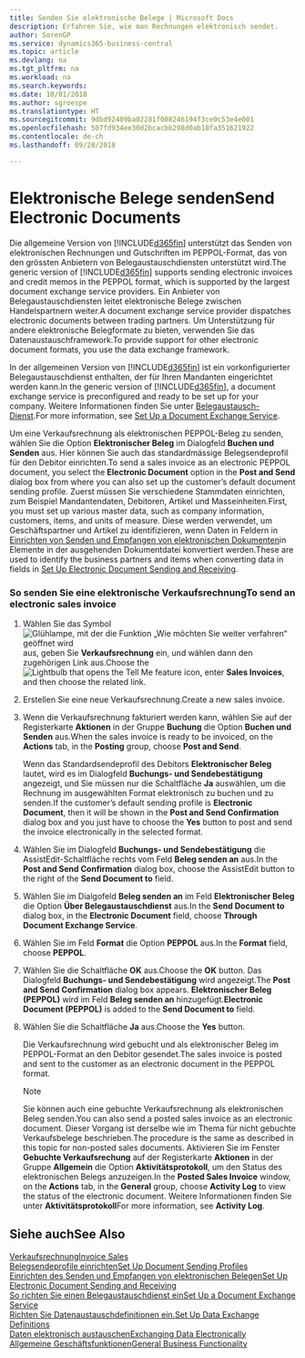 ```yaml
---
title: Senden Sie elektronische Belege | Microsoft Docs
description: Erfahren Sie, wie man Rechnungen elektronisch sendet.
author: SorenGP
ms.service: dynamics365-business-central
ms.topic: article
ms.devlang: na
ms.tgt_pltfrm: na
ms.workload: na
ms.search.keywords: 
ms.date: 10/01/2018
ms.author: sgroespe
ms.translationtype: HT
ms.sourcegitcommit: 9dbd92409ba02281f008246194f3ce0c53e4e001
ms.openlocfilehash: 507fd934ee30d2bcacbb298d0ab18fa351621922
ms.contentlocale: de-ch
ms.lasthandoff: 09/28/2018

---
```

# <a name="send-electronic-documents"></a><span data-ttu-id="e9648-103">Elektronische Belege senden</span><span class="sxs-lookup"><span data-stu-id="e9648-103">Send Electronic Documents</span></span>
<span data-ttu-id="e9648-104">Die allgemeine Version von [!INCLUDE[d365fin](includes/d365fin_md.md)] unterstützt das Senden von elektronischen Rechnungen und Gutschriften im PEPPOL-Format, das von den grössten Anbietern von Belegaustauschdiensten unterstützt wird.</span><span class="sxs-lookup"><span data-stu-id="e9648-104">The generic version of [!INCLUDE[d365fin](includes/d365fin_md.md)] supports sending electronic invoices and credit memos in the PEPPOL format, which is supported by the largest document exchange service providers.</span></span> <span data-ttu-id="e9648-105">Ein Anbieter von Belegaustauschdiensten leitet elektronische Belege zwischen Handelspartnern weiter.</span><span class="sxs-lookup"><span data-stu-id="e9648-105">A document exchange service provider dispatches electronic documents between trading partners.</span></span> <span data-ttu-id="e9648-106">Um Unterstützung für andere elektronische Belegformate zu bieten, verwenden Sie das Datenaustauschframework.</span><span class="sxs-lookup"><span data-stu-id="e9648-106">To provide support for other electronic document formats, you use the data exchange framework.</span></span>  

 <span data-ttu-id="e9648-107">In der allgemeinen Version von [!INCLUDE[d365fin](includes/d365fin_md.md)] ist ein vorkonfigurierter Belegaustauschdienst enthalten, der für Ihren Mandanten eingerichtet werden kann.</span><span class="sxs-lookup"><span data-stu-id="e9648-107">In the generic version of [!INCLUDE[d365fin](includes/d365fin_md.md)], a document exchange service is preconfigured and ready to be set up for your company.</span></span> <span data-ttu-id="e9648-108">Weitere Informationen finden Sie unter [Belegaustausch-Dienst](across-how-to-set-up-a-document-exchange-service.md).</span><span class="sxs-lookup"><span data-stu-id="e9648-108">For more information, see [Set Up a Document Exchange Service](across-how-to-set-up-a-document-exchange-service.md).</span></span>  

 <span data-ttu-id="e9648-109">Um eine Verkaufsrechnung als elektronischen PEPPOL-Beleg zu senden, wählen Sie die Option **Elektronischer Beleg** im Dialogfeld **Buchen und Senden** aus. Hier können Sie auch das standardmässige Belegsendeprofil für den Debitor einrichten.</span><span class="sxs-lookup"><span data-stu-id="e9648-109">To send a sales invoice as an electronic PEPPOL document, you select the **Electronic Document** option in the **Post and Send** dialog box from where you can also set up the customer’s default document sending profile.</span></span> <span data-ttu-id="e9648-110">Zuerst müssen Sie verschiedene Stammdaten einrichten, zum Beispiel Mandantendaten, Debitoren, Artikel und Masseinheiten.</span><span class="sxs-lookup"><span data-stu-id="e9648-110">First, you must set up various master data, such as company information, customers, items, and units of measure.</span></span> <span data-ttu-id="e9648-111">Diese werden verwendet, um Geschäftspartner und Artikel zu identifizieren, wenn Daten in Feldern in [Einrichten von Senden und Empfangen von elektronischen Dokumenten](across-how-to-set-up-electronic-document-sending-and-receiving.md)in Elemente in der ausgehenden Dokumentdatei konvertiert werden.</span><span class="sxs-lookup"><span data-stu-id="e9648-111">These are used to identify the business partners and items when converting data in fields in [Set Up Electronic Document Sending and Receiving](across-how-to-set-up-electronic-document-sending-and-receiving.md).</span></span>  

### <a name="to-send-an-electronic-sales-invoice"></a><span data-ttu-id="e9648-112">So senden Sie eine elektronische Verkaufsrechnung</span><span class="sxs-lookup"><span data-stu-id="e9648-112">To send an electronic sales invoice</span></span>  

1.  <span data-ttu-id="e9648-113">Wählen Sie das Symbol ![Glühlampe, mit der die Funktion „Wie möchten Sie weiter verfahren“ geöffnet wird](media/ui-search/search_small.png "Wie möchten Sie weiter verfahren?") aus, geben Sie **Verkaufsrechnung** ein, und wählen dann den zugehörigen Link aus.</span><span class="sxs-lookup"><span data-stu-id="e9648-113">Choose the ![Lightbulb that opens the Tell Me feature](media/ui-search/search_small.png "Tell me what you want to do") icon, enter **Sales Invoices**, and then choose the related link.</span></span>  

2.  <span data-ttu-id="e9648-114">Erstellen Sie eine neue Verkaufsrechnung.</span><span class="sxs-lookup"><span data-stu-id="e9648-114">Create a new sales invoice.</span></span>  

3.  <span data-ttu-id="e9648-115">Wenn die Verkaufsrechnung fakturiert werden kann, wählen Sie auf der Registerkarte **Aktionen** in der Gruppe **Buchung** die Option **Buchen und Senden** aus.</span><span class="sxs-lookup"><span data-stu-id="e9648-115">When the sales invoice is ready to be invoiced, on the **Actions** tab, in the **Posting** group, choose **Post and Send**.</span></span>  

     <span data-ttu-id="e9648-116">Wenn das Standardsendeprofil des Debitors **Elektronischer Beleg** lautet, wird es im Dialogfeld **Buchungs- und Sendebestätigung** angezeigt, und Sie müssen nur die Schaltfläche **Ja** auswählen, um die Rechnung im ausgewählten Format elektronisch zu buchen und zu senden.</span><span class="sxs-lookup"><span data-stu-id="e9648-116">If the customer’s default sending profile is **Electronic Document**, then it will be shown in the **Post and Send Confirmation** dialog box and you just have to choose the **Yes** button to post and send the invoice electronically in the selected format.</span></span>  

4.  <span data-ttu-id="e9648-117">Wählen Sie im Dialogfeld **Buchungs- und Sendebestätigung** die AssistEdit-Schaltfläche rechts vom Feld **Beleg senden an** aus.</span><span class="sxs-lookup"><span data-stu-id="e9648-117">In the **Post and Send Confirmation** dialog box, choose the AssistEdit button to the right of the **Send Document to** field.</span></span>  

5.  <span data-ttu-id="e9648-118">Wählen Sie im Dialgofeld **Beleg senden an** im Feld **Elektronischer Beleg** die Option **Über Belegaustauschdienst** aus.</span><span class="sxs-lookup"><span data-stu-id="e9648-118">In the **Send Document to** dialog box, in the **Electronic Document** field, choose **Through Document Exchange Service**.</span></span>  

6.  <span data-ttu-id="e9648-119">Wählen Sie im Feld **Format** die Option **PEPPOL** aus.</span><span class="sxs-lookup"><span data-stu-id="e9648-119">In the **Format** field, choose **PEPPOL**.</span></span>  

7.  <span data-ttu-id="e9648-120">Wählen Sie die Schaltfläche **OK** aus.</span><span class="sxs-lookup"><span data-stu-id="e9648-120">Choose the **OK** button.</span></span> <span data-ttu-id="e9648-121">Das Dialogfeld **Buchungs- und Sendebestätigung** wird angezeigt.</span><span class="sxs-lookup"><span data-stu-id="e9648-121">The **Post and Send Confirmation** dialog box appears.</span></span> <span data-ttu-id="e9648-122">**Elektronischer Beleg (PEPPOL)** wird im Feld **Beleg senden an** hinzugefügt.</span><span class="sxs-lookup"><span data-stu-id="e9648-122">**Electronic Document (PEPPOL)** is added to the **Send Document to** field.</span></span>  

8.  <span data-ttu-id="e9648-123">Wählen Sie die Schaltfläche **Ja** aus.</span><span class="sxs-lookup"><span data-stu-id="e9648-123">Choose the **Yes** button.</span></span>  

     <span data-ttu-id="e9648-124">Die Verkaufsrechnung wird gebucht und als elektronischer Beleg im PEPPOL-Format an den Debitor gesendet.</span><span class="sxs-lookup"><span data-stu-id="e9648-124">The sales invoice is posted and sent to the customer as an electronic document in the PEPPOL format.</span></span>  

    > [!NOTE]  
    >  <span data-ttu-id="e9648-125">Sie können auch eine gebuchte Verkaufsrechnung als elektronischen Beleg senden.</span><span class="sxs-lookup"><span data-stu-id="e9648-125">You can also send a posted sales invoice as an electronic document.</span></span> <span data-ttu-id="e9648-126">Dieser Vorgang ist derselbe wie im Thema für nicht gebuchte Verkaufsbelege beschrieben.</span><span class="sxs-lookup"><span data-stu-id="e9648-126">The procedure is the same as described in this topic for non-posted sales documents.</span></span> <span data-ttu-id="e9648-127">Aktivieren Sie im Fenster **Gebuchte Verkaufsrechung** auf der Registerkarte **Aktionen** in der Gruppe **Allgemein** die Option **Aktivitätsprotokoll**, um den Status des elektronischen Belegs anzuzeigen.</span><span class="sxs-lookup"><span data-stu-id="e9648-127">In the **Posted Sales Invoice** window, on the **Actions** tab, in the **General** group, choose **Activity Log** to view the status of the electronic document.</span></span> <span data-ttu-id="e9648-128">Weitere Informationen finden Sie unter **Aktivitätsprotokoll**</span><span class="sxs-lookup"><span data-stu-id="e9648-128">For more information, see **Activity Log**.</span></span>  

## <a name="see-also"></a><span data-ttu-id="e9648-129">Siehe auch</span><span class="sxs-lookup"><span data-stu-id="e9648-129">See Also</span></span>  
[<span data-ttu-id="e9648-130">Verkaufsrechnung</span><span class="sxs-lookup"><span data-stu-id="e9648-130">Invoice Sales</span></span>](sales-how-invoice-sales.md)  
[<span data-ttu-id="e9648-131">Belegsendeprofile einrichten</span><span class="sxs-lookup"><span data-stu-id="e9648-131">Set Up Document Sending Profiles</span></span>](sales-how-setup-document-send-profiles.md)  
[<span data-ttu-id="e9648-132">Einrichten des Senden und Empfangen von elektronischen Belegen</span><span class="sxs-lookup"><span data-stu-id="e9648-132">Set Up Electronic Document Sending and Receiving</span></span>](across-how-to-set-up-electronic-document-sending-and-receiving.md)  
[<span data-ttu-id="e9648-133">So richten Sie einen Belegaustauschdienst ein</span><span class="sxs-lookup"><span data-stu-id="e9648-133">Set Up a Document Exchange Service</span></span>](across-how-to-set-up-a-document-exchange-service.md)  
[<span data-ttu-id="e9648-134">Richten Sie Datenaustauschdefinitionen ein.</span><span class="sxs-lookup"><span data-stu-id="e9648-134">Set Up Data Exchange Definitions</span></span>](across-how-to-set-up-data-exchange-definitions.md)  
[<span data-ttu-id="e9648-135">Daten elektronisch austauschen</span><span class="sxs-lookup"><span data-stu-id="e9648-135">Exchanging Data Electronically</span></span>](across-data-exchange.md)  
[<span data-ttu-id="e9648-136">Allgemeine Geschäftsfunktionen</span><span class="sxs-lookup"><span data-stu-id="e9648-136">General Business Functionality</span></span>](ui-across-business-areas.md)  

